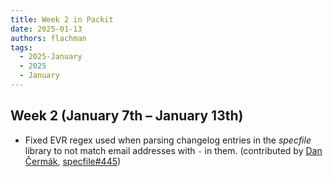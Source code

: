 ```yaml
---
title: Week 2 in Packit
date: 2025-01-13
authors: flachman
tags:
  - 2025-January
  - 2025
  - January
---
```


## Week 2 (January 7th – January 13th)

- Fixed EVR regex used when parsing changelog entries in the _specfile_ library to not match email addresses with `-` in them. (contributed by [Dan Čermák](https://github.com/dcermak), [specfile#445](https://github.com/packit/specfile/pull/445))
